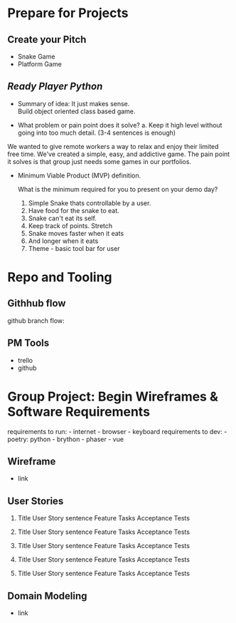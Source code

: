# Prepare for Projects

## Create your Pitch

- Snake Game
- Platform Game

## *Ready Player Python*

- Summary of idea:
It just makes sense.  
Build object oriented class based game.  

- What problem or pain point does it solve? a. Keep it high level without going into too much detail. (3-4 sentences is enough)  

We wanted to give remote workers a way to relax and enjoy their limited free time. We've created a simple, easy, and addictive game. The pain point it solves is that group just needs some games in our portfolios.

- Minimum Viable Product (MVP) definition.

    What is the minimum required for you to present on your demo day?
    1. Simple Snake thats controllable by a user.
    2. Have food for the snake to eat.
    3. Snake can't eat its self.
    4. Keep track of points.
    Stretch
    5. Snake moves faster when it eats
    6. And longer when it eats
    7. Theme - basic tool bar for user

# Repo and Tooling

## Githhub flow
github branch flow:

## PM Tools
- trello
- github

# Group Project: Begin Wireframes & Software Requirements
requirements to run:
    - internet
    - browser
    - keyboard
requirements to dev:
    - poetry: python
    - brython
    - phaser
    - vue

## Wireframe
- link

## User Stories

1. Title
User Story sentence
Feature Tasks
Acceptance Tests

2. Title
User Story sentence
Feature Tasks
Acceptance Tests

3. Title
User Story sentence
Feature Tasks
Acceptance Tests

4. Title
User Story sentence
Feature Tasks
Acceptance Tests

5. Title
User Story sentence
Feature Tasks
Acceptance Tests

## Domain Modeling
- link